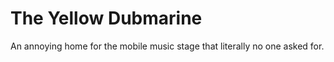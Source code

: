 # The Yellow Dubmarine

An annoying home for the mobile music stage that literally no one asked for.
